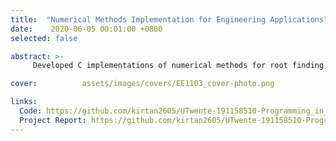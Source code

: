 ```yaml
---
title:  "Numerical Methods Implementation for Engineering Applications"
date:    2020-06-05 00:01:00 +0800
selected: false

abstract: >-
     Developed C implementations of numerical methods for root finding, linear algebra, differentiation, integration, and differential equations. Applications include solving engineering problems like simulation a qubit flip by solving the  Landau-Lifshitz-Gilbert (LLG) Equation. 

cover:          assets/images/covers/EE1103_cover-photo.png

links:
  Code: https://github.com/kirtan2605/UTwente-191158510-Programming_in_Engineering/tree/master/Python%20Project/Code
  Project Report: https://github.com/kirtan2605/UTwente-191158510-Programming_in_Engineering/blob/1b1529d2cca4b58b44e3e2d61866dabb7411ab69/Python%20Project/PiE_Python_Project_Report%20-%20s2935848.pdf
---
```

